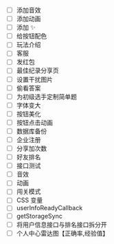 - [ ] 添加音效
- [ ] 添加动画
- [ ] 添加 ✨
- [ ] 给按钮配色
- [ ] 玩法介绍
- [ ] 客服
- [ ] 发红包
- [ ] 最佳纪录分享页
- [ ] 设置干扰图片
- [ ] 偷看答案
- [ ] 为初级选手定制简单题
- [ ] 字体变大
- [ ] 按钮美化
- [ ] 按钮点击动画
- [ ] 数据库备份
- [ ] 企业注册
- [ ] 分享加次数
- [ ] 好友排名
- [ ] 接口测试
- [ ] 音效
- [ ] 动画
- [ ] 闯关模式
- [ ] CSS 变量
- [ ] userInfoReadyCallback
- [ ] getStorageSync
- [ ] 将用户信息接口与排名接口拆分开
- [ ] 个人中心雷达图【正确率,经验值】
